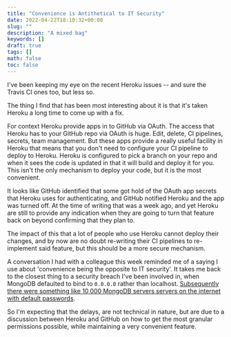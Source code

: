 ```yaml
---
title: "Convenience is Antithetical to IT Security"
date: 2022-04-22T18:10:32+00:00
slug: ""
description: "A mixed bag"
keywords: []
draft: true
tags: []
math: false
toc: false
---
```


I've been keeping my eye on the recent Heroku issues -- and sure the Travis CI ones too, but less so.

The thing I find that has been most interesting about it is that it's taken Heroku a long time to come up with a fix.

For context Heroku provide apps in to GitHub via OAuth. The access that Heroku has to your GitHub repo via OAuth is huge. Edit, delete, CI pipelines, secrets, team management. But these apps provide a really useful facility in Heroku that means that you don't need to configure your CI pipeline to deploy to Heroku. Heroku is configured to pick a branch on your repo and when it sees the code is updated in that it will build and deploy it for you. This isn't the only mechanism to deploy your code, but it is the most convenient.

It looks like GitHub identified that some got hold of the OAuth app secrets that Heroku uses for authenticating, and GitHub notified Heroku and the app was turned off. At the time of writing that was a week ago, and yet Heroku are still to provide any indication when they are going to turn that feature back on beyond confirming that they plan to.

The impact of this that a lot of people who use Heroku cannot deploy their changes, and by now are no doubt re-writing their CI pipelines to re-implement said feature, but this should be a more secure mechanism.

A conversation I had with a colleague this week reminded me of a saying I use about 'convenience being the opposite to IT security'. It takes me back to the closest thing to a security breach I've been involved in, when MongoDB defaulted to bind to `0.0.0.0` rather than localhost. [Subsequently there were something like 10,000 MongoDB servers servers on the internet with default passwords](https://en.wikipedia.org/wiki/MongoDB#Security).

So I'm expecting that the delays, are not technical in nature, but are due to a discussion between Heroku and GitHub on how to get the most granular permissions possible, while maintaining a very convenient feature.
